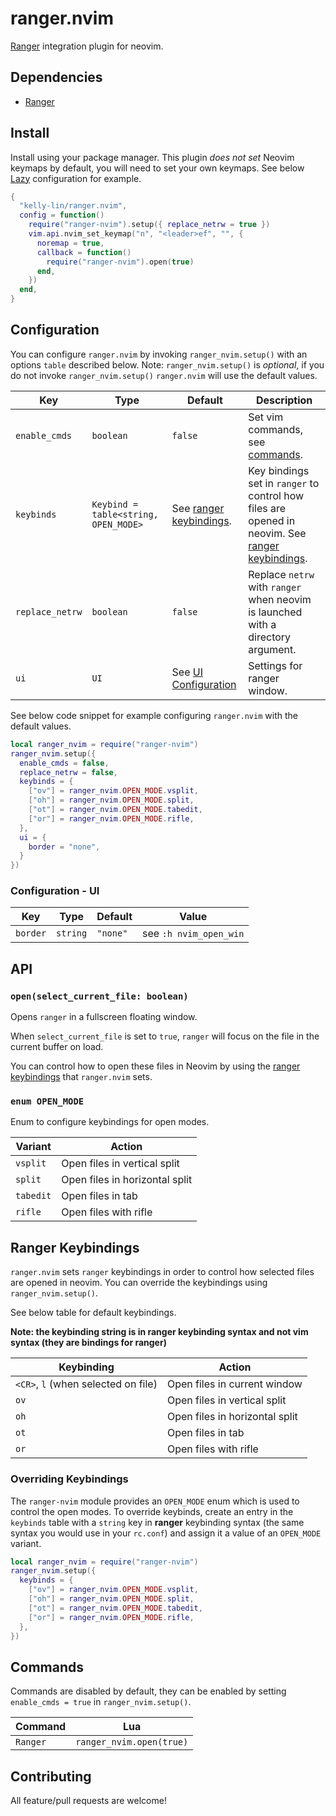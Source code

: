 # ranger.nvim

[Ranger](https://github.com/ranger/ranger) integration plugin for neovim.

[](https://user-images.githubusercontent.com/19686599/235407677-04066885-cb8a-43e1-9cee-479c8d4187e7.mov)

## Dependencies

- [Ranger](https://github.com/ranger/ranger)

## Install

Install using your package manager. This plugin *does not set* Neovim keymaps by
default, you will need to set your own keymaps. See below [Lazy](https://github.com/folke/lazy.nvim)
configuration for example.

```lua
{
  "kelly-lin/ranger.nvim",
  config = function()
    require("ranger-nvim").setup({ replace_netrw = true })
    vim.api.nvim_set_keymap("n", "<leader>ef", "", {
      noremap = true,
      callback = function()
        require("ranger-nvim").open(true)
      end,
    })
  end,
}
```

## Configuration

You can configure `ranger.nvim` by invoking `ranger_nvim.setup()` with an
options `table` described below. Note: `ranger_nvim.setup()` is *optional*, if you
do not invoke `ranger_nvim.setup()` `ranger.nvim` will use the default values.

| Key | Type | Default | Description |
| --- | ---- | ------- | ----------- |
| `enable_cmds` | `boolean` | `false` | Set vim commands, see [commands](#commands). |
| `keybinds` | `Keybind = table<string, OPEN_MODE>` | See [ranger keybindings](#ranger-keybindings). | Key bindings set in `ranger` to control how files are opened in neovim. See [ranger keybindings](#ranger-keybindings). |
| `replace_netrw` | `boolean` | `false` | Replace `netrw` with `ranger` when neovim is launched with a directory argument. |
| `ui` | `UI` | See [UI Configuration](#configuration---ui) | Settings for ranger window. |

See below code snippet for example configuring `ranger.nvim` with the default
values.

```lua
local ranger_nvim = require("ranger-nvim")
ranger_nvim.setup({
  enable_cmds = false,
  replace_netrw = false,
  keybinds = {
    ["ov"] = ranger_nvim.OPEN_MODE.vsplit,
    ["oh"] = ranger_nvim.OPEN_MODE.split,
    ["ot"] = ranger_nvim.OPEN_MODE.tabedit,
    ["or"] = ranger_nvim.OPEN_MODE.rifle,
  },
  ui = {
    border = "none",
  }
})
```

### Configuration - UI

| Key | Type | Default | Value |
| --- | ---- | ------- | ----- |
| `border` | `string` | `"none"` | see `:h nvim_open_win` |

## API

### `open(select_current_file: boolean)`

Opens `ranger` in a fullscreen floating window.

When `select_current_file` is set to `true`, `ranger` will focus on the file in
the current buffer on load.

You can control how to open these files in Neovim by using the [ranger keybindings](#ranger-keybindings)
that `ranger.nvim` sets.

### `enum OPEN_MODE`

Enum to configure keybindings for open modes.

| Variant | Action |
| ------- | ------ |
| `vsplit` | Open files in vertical split |
| `split` | Open files in horizontal split |
| `tabedit` | Open files in tab |
| `rifle` | Open files with rifle |

## Ranger Keybindings

`ranger.nvim` sets `ranger` keybindings in order to control how selected files
are opened in neovim. You can override the keybindings using `ranger_nvim.setup()`.

See below table for default keybindings.

**Note: the keybinding string is in ranger keybinding syntax and not vim syntax
(they are bindings for ranger)**

| Keybinding  | Action |
| ----------- | ------ |
| `<CR>`, `l` (when selected on file) | Open files in current window |
| `ov` | Open files in vertical split |
| `oh` | Open files in horizontal split |
| `ot` | Open files in tab |
| `or` | Open files with rifle |

### Overriding Keybindings

The `ranger-nvim` module provides an `OPEN_MODE` enum which is used to control
the open modes. To override keybinds, create an entry in the `keybinds` table
with a `string` key in **ranger** keybinding syntax (the same syntax you would
use in your `rc.conf`) and assign it a value of an `OPEN_MODE` variant.

```lua
local ranger_nvim = require("ranger-nvim")
ranger_nvim.setup({
  keybinds = {
    ["ov"] = ranger_nvim.OPEN_MODE.vsplit,
    ["oh"] = ranger_nvim.OPEN_MODE.split,
    ["ot"] = ranger_nvim.OPEN_MODE.tabedit,
    ["or"] = ranger_nvim.OPEN_MODE.rifle,
  },
})
```

## Commands

Commands are disabled by default, they can be enabled by setting `enable_cmds =
true` in `ranger_nvim.setup()`.

| Command | Lua |
|---------|-----|
| `Ranger` | `ranger_nvim.open(true)` |

## Contributing

All feature/pull requests are welcome!
